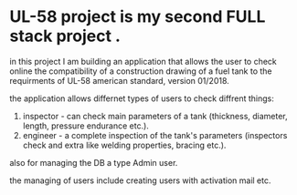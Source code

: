 # UL-58  project is my second FULL stack project .
in this project I am building an application that allows the user to check online the compatibility of a construction drawing of a fuel tank to the requirments of UL-58 american standard, version 01/2018.

the application allows differnet types of users to check diffrent things:
1. inspector - can check main parameters of a tank (thickness, diameter, length, pressure endurance etc.).
2. engineer - a complete inspection of the tank's parameters (inspectors check and extra like welding properties, bracing etc.).

also for managing the DB a type Admin user.


the managing of users include creating users with activation mail etc.



